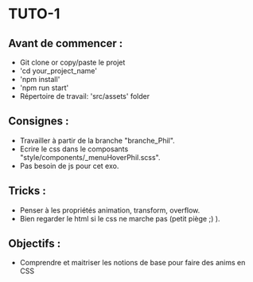 # TUTO-1

## Avant de commencer :
* Git clone or copy/paste le projet
* 'cd your_project_name'
* 'npm install'
* 'npm run start'
* Répertoire de travail: 'src/assets' folder


## Consignes : 
* Travailler à partir de la branche "branche_Phil".
* Ecrire le css dans le composants "style/components/_menuHoverPhil.scss".
* Pas besoin de js pour cet exo.


## Tricks :
* Penser à les propriétés animation, transform, overflow.
* Bien regarder le html si le css ne marche pas (petit piège ;) ).


## Objectifs :
* Comprendre et maitriser les notions de base pour faire des anims en CSS
